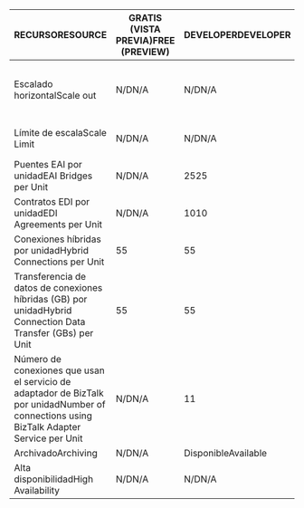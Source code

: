 | <span data-ttu-id="d00e7-101">RECURSO</span><span class="sxs-lookup"><span data-stu-id="d00e7-101">RESOURCE</span></span> | <span data-ttu-id="d00e7-102">GRATIS (VISTA PREVIA)</span><span class="sxs-lookup"><span data-stu-id="d00e7-102">FREE (PREVIEW)</span></span> | <span data-ttu-id="d00e7-103">DEVELOPER</span><span class="sxs-lookup"><span data-stu-id="d00e7-103">DEVELOPER</span></span> | <span data-ttu-id="d00e7-104">BASIC</span><span class="sxs-lookup"><span data-stu-id="d00e7-104">BASIC</span></span> | <span data-ttu-id="d00e7-105">ESTÁNDAR</span><span class="sxs-lookup"><span data-stu-id="d00e7-105">STANDARD</span></span> | <span data-ttu-id="d00e7-106">PREMIUM</span><span class="sxs-lookup"><span data-stu-id="d00e7-106">PREMIUM</span></span> |
| --- | --- | --- | --- | --- | --- |
| <span data-ttu-id="d00e7-107">Escalado horizontal</span><span class="sxs-lookup"><span data-stu-id="d00e7-107">Scale out</span></span> |<span data-ttu-id="d00e7-108">N/D</span><span class="sxs-lookup"><span data-stu-id="d00e7-108">N/A</span></span> |<span data-ttu-id="d00e7-109">N/D</span><span class="sxs-lookup"><span data-stu-id="d00e7-109">N/A</span></span> |<span data-ttu-id="d00e7-110">Sí, en incrementos de 1 unidad Basic</span><span class="sxs-lookup"><span data-stu-id="d00e7-110">Yes, in increments of 1 Basic Unit</span></span> |<span data-ttu-id="d00e7-111">Sí, en incrementos de 1 unidad Standard</span><span class="sxs-lookup"><span data-stu-id="d00e7-111">Yes, in increments of 1 Standard Unit</span></span> |<span data-ttu-id="d00e7-112">Sí, en incrementos de 1 unidad Premium</span><span class="sxs-lookup"><span data-stu-id="d00e7-112">Yes, in increments of 1 Premium Unit</span></span> |
| <span data-ttu-id="d00e7-113">Límite de escala</span><span class="sxs-lookup"><span data-stu-id="d00e7-113">Scale Limit</span></span> |<span data-ttu-id="d00e7-114">N/D</span><span class="sxs-lookup"><span data-stu-id="d00e7-114">N/A</span></span> |<span data-ttu-id="d00e7-115">N/D</span><span class="sxs-lookup"><span data-stu-id="d00e7-115">N/A</span></span> |<span data-ttu-id="d00e7-116">Hasta 8 unidades</span><span class="sxs-lookup"><span data-stu-id="d00e7-116">Up to 8 units</span></span> |<span data-ttu-id="d00e7-117">Hasta 8 unidades</span><span class="sxs-lookup"><span data-stu-id="d00e7-117">Up to 8 units</span></span> |<span data-ttu-id="d00e7-118">Hasta 8 unidades</span><span class="sxs-lookup"><span data-stu-id="d00e7-118">Up to 8 units</span></span> |
| <span data-ttu-id="d00e7-119">Puentes EAI por unidad</span><span class="sxs-lookup"><span data-stu-id="d00e7-119">EAI Bridges per Unit</span></span> |<span data-ttu-id="d00e7-120">N/D</span><span class="sxs-lookup"><span data-stu-id="d00e7-120">N/A</span></span> |<span data-ttu-id="d00e7-121">25</span><span class="sxs-lookup"><span data-stu-id="d00e7-121">25</span></span> |<span data-ttu-id="d00e7-122">25</span><span class="sxs-lookup"><span data-stu-id="d00e7-122">25</span></span> |<span data-ttu-id="d00e7-123">125</span><span class="sxs-lookup"><span data-stu-id="d00e7-123">125</span></span> |<span data-ttu-id="d00e7-124">500</span><span class="sxs-lookup"><span data-stu-id="d00e7-124">500</span></span> |
| <span data-ttu-id="d00e7-125">Contratos EDI por unidad</span><span class="sxs-lookup"><span data-stu-id="d00e7-125">EDI Agreements per Unit</span></span> |<span data-ttu-id="d00e7-126">N/D</span><span class="sxs-lookup"><span data-stu-id="d00e7-126">N/A</span></span> |<span data-ttu-id="d00e7-127">10</span><span class="sxs-lookup"><span data-stu-id="d00e7-127">10</span></span> |<span data-ttu-id="d00e7-128">50</span><span class="sxs-lookup"><span data-stu-id="d00e7-128">50</span></span> |<span data-ttu-id="d00e7-129">250</span><span class="sxs-lookup"><span data-stu-id="d00e7-129">250</span></span> |<span data-ttu-id="d00e7-130">1000</span><span class="sxs-lookup"><span data-stu-id="d00e7-130">1000</span></span> |
| <span data-ttu-id="d00e7-131">Conexiones híbridas por unidad</span><span class="sxs-lookup"><span data-stu-id="d00e7-131">Hybrid Connections per Unit</span></span> |<span data-ttu-id="d00e7-132">5</span><span class="sxs-lookup"><span data-stu-id="d00e7-132">5</span></span> |<span data-ttu-id="d00e7-133">5</span><span class="sxs-lookup"><span data-stu-id="d00e7-133">5</span></span> |<span data-ttu-id="d00e7-134">10</span><span class="sxs-lookup"><span data-stu-id="d00e7-134">10</span></span> |<span data-ttu-id="d00e7-135">50</span><span class="sxs-lookup"><span data-stu-id="d00e7-135">50</span></span> |<span data-ttu-id="d00e7-136">100</span><span class="sxs-lookup"><span data-stu-id="d00e7-136">100</span></span> |
| <span data-ttu-id="d00e7-137">Transferencia de datos de conexiones híbridas (GB) por unidad</span><span class="sxs-lookup"><span data-stu-id="d00e7-137">Hybrid Connection Data Transfer (GBs) per Unit</span></span> |<span data-ttu-id="d00e7-138">5</span><span class="sxs-lookup"><span data-stu-id="d00e7-138">5</span></span> |<span data-ttu-id="d00e7-139">5</span><span class="sxs-lookup"><span data-stu-id="d00e7-139">5</span></span> |<span data-ttu-id="d00e7-140">50</span><span class="sxs-lookup"><span data-stu-id="d00e7-140">50</span></span> |<span data-ttu-id="d00e7-141">250</span><span class="sxs-lookup"><span data-stu-id="d00e7-141">250</span></span> |<span data-ttu-id="d00e7-142">500</span><span class="sxs-lookup"><span data-stu-id="d00e7-142">500</span></span> |
| <span data-ttu-id="d00e7-143">Número de conexiones que usan el servicio de adaptador de BizTalk por unidad</span><span class="sxs-lookup"><span data-stu-id="d00e7-143">Number of connections using BizTalk Adapter Service per Unit</span></span> |<span data-ttu-id="d00e7-144">N/D</span><span class="sxs-lookup"><span data-stu-id="d00e7-144">N/A</span></span> |<span data-ttu-id="d00e7-145">1</span><span class="sxs-lookup"><span data-stu-id="d00e7-145">1</span></span> |<span data-ttu-id="d00e7-146">2</span><span class="sxs-lookup"><span data-stu-id="d00e7-146">2</span></span> |<span data-ttu-id="d00e7-147">5</span><span class="sxs-lookup"><span data-stu-id="d00e7-147">5</span></span> |<span data-ttu-id="d00e7-148">25</span><span class="sxs-lookup"><span data-stu-id="d00e7-148">25</span></span> |
| <span data-ttu-id="d00e7-149">Archivado</span><span class="sxs-lookup"><span data-stu-id="d00e7-149">Archiving</span></span> |<span data-ttu-id="d00e7-150">N/D</span><span class="sxs-lookup"><span data-stu-id="d00e7-150">N/A</span></span> |<span data-ttu-id="d00e7-151">Disponible</span><span class="sxs-lookup"><span data-stu-id="d00e7-151">Available</span></span> |<span data-ttu-id="d00e7-152">N/D</span><span class="sxs-lookup"><span data-stu-id="d00e7-152">N/A</span></span> |<span data-ttu-id="d00e7-153">N/D</span><span class="sxs-lookup"><span data-stu-id="d00e7-153">N/A</span></span> |<span data-ttu-id="d00e7-154">Disponible</span><span class="sxs-lookup"><span data-stu-id="d00e7-154">Available</span></span> |
| <span data-ttu-id="d00e7-155">Alta disponibilidad</span><span class="sxs-lookup"><span data-stu-id="d00e7-155">High Availability</span></span> |<span data-ttu-id="d00e7-156">N/D</span><span class="sxs-lookup"><span data-stu-id="d00e7-156">N/A</span></span> |<span data-ttu-id="d00e7-157">N/D</span><span class="sxs-lookup"><span data-stu-id="d00e7-157">N/A</span></span> |<span data-ttu-id="d00e7-158">Disponible</span><span class="sxs-lookup"><span data-stu-id="d00e7-158">Available</span></span> |<span data-ttu-id="d00e7-159">Disponible</span><span class="sxs-lookup"><span data-stu-id="d00e7-159">Available</span></span> |<span data-ttu-id="d00e7-160">Disponible</span><span class="sxs-lookup"><span data-stu-id="d00e7-160">Available</span></span> |

